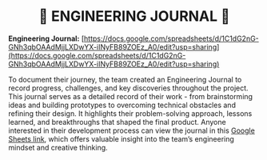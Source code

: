 <h1 align="center">🛑 ENGINEERING JOURNAL 🛑</h1>


**Engineering Journal:** [https://docs.google.com/spreadsheets/d/1C1dG2nG-GNh3qbOAAdMjjLXDwYX-iINyFB89ZOEz_A0/edit?usp=sharing](https://docs.google.com/spreadsheets/d/1C1dG2nG-GNh3qbOAAdMjjLXDwYX-iINyFB89ZOEz_A0/edit?usp=sharing)

To document their journey, the team created an Engineering Journal to record progress, challenges, and key discoveries throughout the project. This journal serves as a detailed record of their work - from brainstorming ideas and building prototypes to overcoming technical obstacles and refining their design. It highlights their problem-solving approach, lessons learned, and breakthroughs that shaped the final product. Anyone interested in their development process can view the journal in this [Google Sheets link](https://docs.google.com/spreadsheets/d/1C1dG2nG-GNh3qbOAAdMjjLXDwYX-iINyFB89ZOEz_A0/edit?usp=sharing), which offers valuable insight into the team’s engineering mindset and creative thinking.
